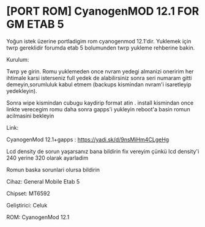 # [PORT ROM] CyanogenMOD 12.1 FOR GM ETAB 5

Yoğun istek üzerine portladigim rom cyanogenmod 12.1'dir. Yuklemek için twrp gereklidir forumda etab 5 bolumunden twrp yukleme rehberine bakin. 

Kurulum:

Twrp ye girin. Romu yuklemeden once nvram yedegi almanizi oneririm her ihtimale karsi isterseniz full yedek de alabilirsiniz sonra seri numaram gitti demeyin,sorumluluk kabul etmem (backups kismindan nvram'i isaretleyip yedekleyin).

Sonra wipe kismindan cubugu kaydirip format atin . install kismindan once linkte verecegim romu daha sonra gapps'i yukleyin reboot'a basin romun acilmasini bekleyin

Link:

CyanogenMod 12.1+gapps : 
https://yadi.sk/d/9nsMiHm4CLgeHg

Lcd density de sorun yaşarsanız bana bildirin fix vereyim çünkü lcd density'i 240 yerine 320 olarak ayarladim

Romun baska sorunlari olursa bildirin

Cihaz: General Mobile Etab 5

Chipset: MT6592

Geliştirici: Celuk

ROM: CyanogenMod 12.1
